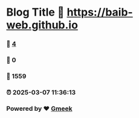 # Blog Title :link: https://baib-web.github.io 
### :page_facing_up: [4](https://baib-web.github.io/tag.html) 
### :speech_balloon: 0 
### :hibiscus: 1559 
### :alarm_clock: 2025-03-07 11:36:13 
### Powered by :heart: [Gmeek](https://github.com/Meekdai/Gmeek)
